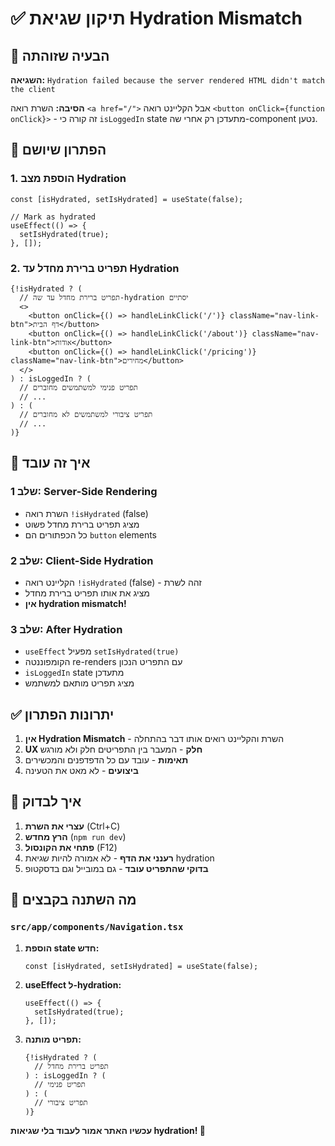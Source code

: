 # ✅ תיקון שגיאת Hydration Mismatch

## 🎯 הבעיה שזוהתה

**השגיאה:** `Hydration failed because the server rendered HTML didn't match the client`

**הסיבה:** השרת רואה `<a href="/">` אבל הקליינט רואה `<button onClick={function onClick}>` - זה קורה כי `isLoggedIn` state מתעדכן רק אחרי שה-component נטען.

## 🔧 הפתרון שיושם

### **1. הוספת מצב Hydration**

```tsx
const [isHydrated, setIsHydrated] = useState(false);

// Mark as hydrated
useEffect(() => {
  setIsHydrated(true);
}, []);
```

### **2. תפריט ברירת מחדל עד Hydration**

```tsx
{!isHydrated ? (
  // תפריט ברירת מחדל עד שה-hydration יסתיים
  <>
    <button onClick={() => handleLinkClick('/')} className="nav-link-btn">דף הבית</button>
    <button onClick={() => handleLinkClick('/about')} className="nav-link-btn">אודות</button>
    <button onClick={() => handleLinkClick('/pricing')} className="nav-link-btn">מחירים</button>
  </>
) : isLoggedIn ? (
  // תפריט פנימי למשתמשים מחוברים
  // ...
) : (
  // תפריט ציבורי למשתמשים לא מחוברים
  // ...
)}
```

## 🎯 איך זה עובד

### **שלב 1: Server-Side Rendering**
- השרת רואה `!isHydrated` (false)
- מציג תפריט ברירת מחדל פשוט
- כל הכפתורים הם `button` elements

### **שלב 2: Client-Side Hydration**
- הקליינט רואה `!isHydrated` (false) - זהה לשרת
- מציג את אותו תפריט ברירת מחדל
- **אין hydration mismatch!**

### **שלב 3: After Hydration**
- `useEffect` מפעיל `setIsHydrated(true)`
- הקומפוננטה re-renders עם התפריט הנכון
- `isLoggedIn` state מתעדכן
- מציג תפריט מותאם למשתמש

## ✅ יתרונות הפתרון

1. **אין Hydration Mismatch** - השרת והקליינט רואים אותו דבר בהתחלה
2. **UX חלק** - המעבר בין התפריטים חלק ולא מורגש
3. **תאימות** - עובד עם כל הדפדפנים והמכשירים
4. **ביצועים** - לא מאט את הטעינה

## 🚀 איך לבדוק

1. **עצרי את השרת** (Ctrl+C)
2. **הרץ מחדש** (`npm run dev`)
3. **פתחי את הקונסול** (F12)
4. **רענני את הדף** - לא אמורה להיות שגיאת hydration
5. **בדוקי שהתפריט עובד** - גם במובייל וגם בדסקטופ

## 📝 מה השתנה בקבצים

### `src/app/components/Navigation.tsx`

1. **הוספת state חדש:**
   ```tsx
   const [isHydrated, setIsHydrated] = useState(false);
   ```

2. **useEffect ל-hydration:**
   ```tsx
   useEffect(() => {
     setIsHydrated(true);
   }, []);
   ```

3. **תפריט מותנה:**
   ```tsx
   {!isHydrated ? (
     // תפריט ברירת מחדל
   ) : isLoggedIn ? (
     // תפריט פנימי
   ) : (
     // תפריט ציבורי
   )}
   ```

**עכשיו האתר אמור לעבוד בלי שגיאות hydration! 🎉**

